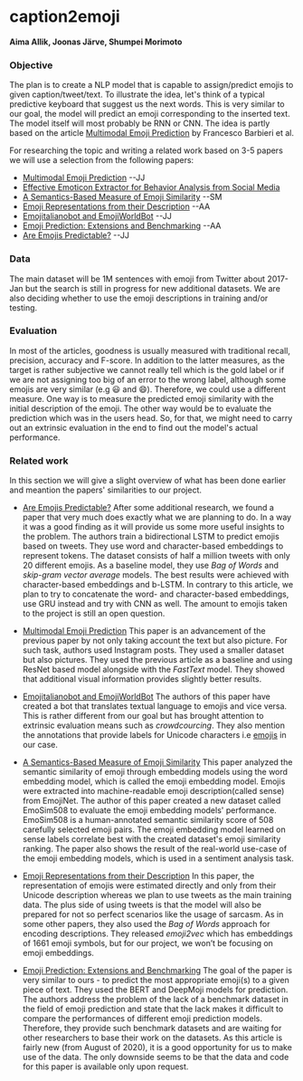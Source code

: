 # caption2emoji
**Aima Allik, Joonas Järve, Shumpei Morimoto**

### Objective
The plan is to create a NLP model that is capable to assign/predict emojis to given caption/tweet/text. 
To illustrate the idea, let's think of a typical predictive keyboard that suggest us the next words. This is very similar to our goal, the model will predict an emoji corresponding to the inserted text. The model itself will most probably be RNN or CNN. The idea is partly based on the article [Multimodal Emoji Prediction](https://arxiv.org/pdf/1803.02392.pdf) by Francesco Barbieri et al.

For researching the topic and writing a related work based on 3-5 papers we will use a selection from the following papers:
* [Multimodal Emoji Prediction](https://arxiv.org/pdf/1803.02392.pdf) --JJ
* [Effective Emoticon Extractor for Behavior Analysis from Social Media](https://core.ac.uk/reader/82522018) 
* [A Semantics-Based Measure of Emoji Similarity](https://arxiv.org/pdf/1707.04653.pdf) --SM
* [Emoji Representations from their Description](https://arxiv.org/pdf/1609.08359.pdf) --AA
* [Emojitalianobot and EmojiWorldBot](http://ceur-ws.org/Vol-1749/paper37.pdf) --JJ
* [Emoji Prediction: Extensions and Benchmarking](https://arxiv.org/ftp/arxiv/papers/2007/2007.07389.pdf) --AA
* [Are Emojis Predictable?](https://arxiv.org/pdf/1702.07285.pdf) --JJ

### Data
The main dataset will be 1M sentences with emoji from Twitter about 2017-Jan but the search is still in progress for new additional datasets. We are also deciding whether to use the emoji descriptions in training and/or testing.

### Evaluation
In most of the articles, goodness is usually measured with traditional recall, precision, accuracy and F-score. In addition to the latter measures, as the target is rather subjective we cannot really tell which is the gold label or if we are not assigning too big of an error to the wrong label, although some emojis are very similar (e.g :smiley: and :smile:). Therefore, we could use a different measure. One way is to measure the predicted emoji similarity with the initial description of the emoji. The other way would be to evaluate the prediction which was in the users head. So, for that, we might need to carry out an extrinsic evaluation in the end to find out the model's actual performance.

### Related work
In this section we will give a slight overview of what has been done earlier and meantion the papers' similarities to our project.

* [Are Emojis Predictable?](https://arxiv.org/pdf/1702.07285.pdf)
After some additional research, we found a paper that very much does exactly what we are planning to do. In a way it was a good finding as it will provide us some more useful insights to the problem. The authors train a bidirectional LSTM to predict emojis based on tweets. They use word and character-based embeddings to represent tokens. The dataset consists of half a million tweets with only 20 different emojis. As a baseline model, they use *Bag of Words* and *skip-gram vector average* models. The best results were achieved with character-based embeddings and b-LSTM. In contrary to this article, we plan to try to concatenate the word- and character-based embeddings, use GRU instead and try with CNN as well. The amount to emojis taken to the project is still an open question.

* [Multimodal Emoji Prediction](https://arxiv.org/pdf/1803.02392.pdf)
This paper is an advancement of the previous paper by not only taking account the text but also picture. For such task, authors used Instagram posts. They used a smaller dataset but also pictures. They used the previous article as a baseline and using ResNet based model alongside with the *FastText* model. They showed that additional visual information provides slightly better results.

* [Emojitalianobot and EmojiWorldBot](http://ceur-ws.org/Vol-1749/paper37.pdf)
The authors of this paper have created a bot that translates textual language to emojis and vice versa. This is rather different from our goal but has brought attention to extrinsic evaluation means such as *crowdcourcing*. They also mention the annotations that provide labels for Unicode characters i.e [emojis](https://www.unicode.org/cldr/cldr-aux/charts/29/annotations/uralic.html) in our case.

* [A Semantics-Based Measure of Emoji Similarity](https://arxiv.org/pdf/1707.04653.pdf)
This paper analyzed the semantic similarity of emoji through embedding models using the word embedding model, which is called the emoji embedding model. Emojis were extracted into machine-readable emoji description(called sense) from EmojiNet. The author of this paper created a new dataset called EmoSim508 to evaluate the emoji embedding models' performance. EmoSim508 is a human-annotated semantic similarity score of 508 carefully selected emoji pairs. The emoji embedding model learned on sense labels correlate best with the created dataset's emoji similarity ranking. The paper also shows the result of the real-world use-case of the emoji embedding models, which is used in a sentiment analysis task.

* [Emoji Representations from their Description](https://arxiv.org/pdf/1609.08359.pdf)
In this paper, the representation of emojis were estimated directly and only from their Unicode description whereas we plan to use tweets as the main training data. The plus side of using tweets is that the model will also be prepared for not so perfect scenarios like the usage of sarcasm. As in some other papers, they also used the *Bag of Words* approach for encoding descriptions. They released *emoji2vec* which has embeddings of 1661 emoji symbols, but for our project, we won’t be focusing on emoji embeddings. 

* [Emoji Prediction: Extensions and Benchmarking](https://arxiv.org/ftp/arxiv/papers/2007/2007.07389.pdf)
The goal of the paper is very similar to ours - to predict the most appropriate emoji(s) to a given piece of text. They used the BERT and DeepMoji models for prediction. The authors address the problem of the lack of a benchmark dataset in the field of emoji prediction and state that the lack makes it difficult to compare the performances of different emoji prediction models. Therefore, they provide such benchmark datasets and are waiting for other researchers to base their work on the datasets. As this article is fairly new (from August of 2020), it is a good opportunity for us to make use of the data. The only downside seems to be that the data and code for this paper is available only upon request.
